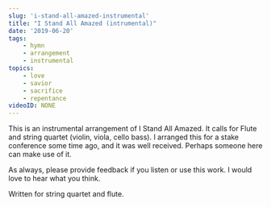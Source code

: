 ```yaml
---
slug: 'i-stand-all-amazed-instrumental'
title: "I Stand All Amazed (intrumental)"
date: '2019-06-20'
tags: 
    - hymn
    - arrangement
    - instrumental
topics: 
    - love
    - savior
    - sacrifice
    - repentance
videoID: NONE
---
```


This is an instrumental arrangement of I Stand All Amazed.  It calls for Flute and string quartet (violin, viola, cello bass).  I arranged this for a stake conference some time ago, and it was well received.  Perhaps someone here can make use of it.  

As always, please provide feedback if you listen or use this work.  I would love to hear what you think. 

Written for string quartet and flute.